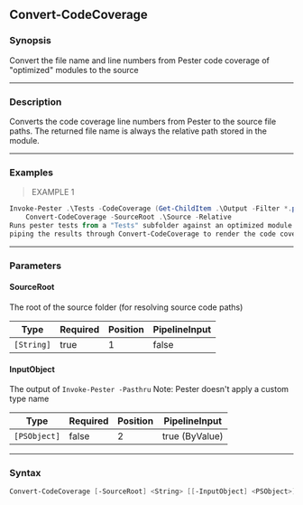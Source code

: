 Convert-CodeCoverage
--------------------

### Synopsis
Convert the file name and line numbers from Pester code coverage of "optimized" modules to the source

---

### Description

Converts the code coverage line numbers from Pester to the source file paths.
The returned file name is always the relative path stored in the module.

---

### Examples
> EXAMPLE 1

```PowerShell
Invoke-Pester .\Tests -CodeCoverage (Get-ChildItem .\Output -Filter *.psm1).FullName -PassThru |
    Convert-CodeCoverage -SourceRoot .\Source -Relative
Runs pester tests from a "Tests" subfolder against an optimized module in the "Output" folder,
piping the results through Convert-CodeCoverage to render the code coverage misses with the source paths.
```

---

### Parameters
#### **SourceRoot**
The root of the source folder (for resolving source code paths)

|Type      |Required|Position|PipelineInput|
|----------|--------|--------|-------------|
|`[String]`|true    |1       |false        |

#### **InputObject**
The output of `Invoke-Pester -Pasthru`
Note: Pester doesn't apply a custom type name

|Type        |Required|Position|PipelineInput |
|------------|--------|--------|--------------|
|`[PSObject]`|false   |2       |true (ByValue)|

---

### Syntax
```PowerShell
Convert-CodeCoverage [-SourceRoot] <String> [[-InputObject] <PSObject>] [<CommonParameters>]
```
